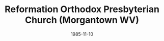 ---
date: &id001 1985-11-10
end_date: null
location:
  address: 450 Arch Street
  city: Morgantown
  state: WV
minister:
- end: 2010-01-01
  name: Lawrence Semel
  start: 1985-11-10
  type: Pastor
- end: null
  name: Jonathan Hutchison
  start: 2011-01-01
  type: Pastor
- end: 2000-01-01
  name: Robert Broline
  start: 1998-01-01
  type: Associate Pastor
ministers:
- Lawrence Semel
- Jonathan Hutchison
- Robert Broline
name: Reformation Orthodox Presbyterian Church
names: null
origination_date: *id001
raw_data: "WEST VIRGINIA\nMorgantown\n\nReformation Orthodox Presbyterian Church \
  \ (November 10, 1985\u2013 )\n450 Arch Street\nPastors: Lawrence Semel, 1985\u2013\
  2010\nJonathan Hutchison, 2011\u2013\nAssoc. Pastors: Robert Broline, 1998\u2013\
  2000\nJonathan Hutchison, 2010\u201311"
received_from: null
states:
- WV
status:
  active: true
  end_date: null
  reason: null
  received_from: null
  withdrawal_to: null
title: Reformation Orthodox Presbyterian Church (Morgantown WV)
year_established:
- 1985

---